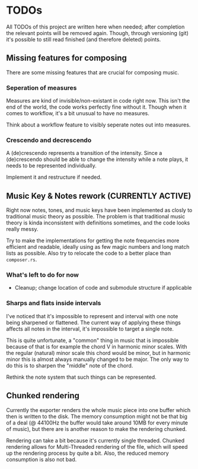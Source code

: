 # TODOs

All TODOs of this project are written here when needed; after completion the
relevant points will be removed again. Though, through versioning (git) it's
possible to still read finished (and therefore deleted) points.

## Missing features for composing

There are some missing features that are crucial for composing music.

### Seperation of measures

Measures are kind of invisible/non-existant in code right now. This isn't the
end of the world, the code works perfectly fine without it. Though when it comes
to workflow, it's a bit unusual to have no measures.

Think about a workflow feature to visibly seperate notes out into measures.

### Crescendo and decrescendo

A (de)crescendo represents a transition of the intensity. Since a (de)crescendo
should be able to change the intensity while a note plays, it needs to be
represented individually.

Implement it and restructure if needed.

## Music Key & Notes rework (CURRENTLY ACTIVE)

Right now notes, tones, and music keys have been implemented as closly to
traditional music theory as possible. The problem is that traditional music
theory is kinda inconsistent with definitions sometimes, and the code looks
really messy.

Try to make the implementations for getting the note frequencies more efficient
and readable, ideally using as few magic numbers and long match lists as
possible. Also try to relocate the code to a better place than `composer.rs`.

### What's left to do for now

- Cleanup; change location of code and submodule structure if applicable

### Sharps and flats inside intervals

I've noticed that it's impossible to represent and interval with one note being
sharpened or flattened. The current way of applying these things affects all
notes in the interval, it's impossible to target a single note.

This is quite unfortunate, a "common" thing in music that is impossible
because of that is for example the chord V in harmonic minor scales. With the
regular (natural) minor scale this chord would be minor, but in harmonic minor
this is almost always manually changed to be major. The only way to do this is
to sharpen the "middle" note of the chord.

Rethink the note system that such things can be represented.

## Chunked rendering

Currently the exporter renders the whole music piece into one buffer which then
is written to the disk. The memory consumption might not be that big of a deal
(@ 44100Hz the buffer would take around 10MB for every minute of music), but
there are is another reason to make the rendering chunked.

Rendering can take a bit because it's currently single threaded. Chunked
rendering allows for Multi-Threaded rendering of the file, which will speed up
the rendering process by quite a bit. Also, the reduced memory consumption is
also not bad.
